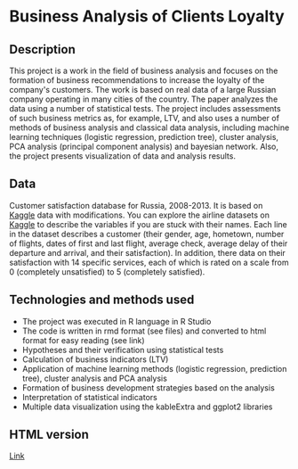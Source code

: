 # Business Analysis of Clients Loyalty

## Description
This project is a work in the field of business analysis and focuses on the formation of business recommendations to increase the loyalty of the company's customers. The work is based on real data of a large Russian company operating in many cities of the country. The paper analyzes the data using a number of statistical tests. The project includes assessments of such business metrics as, for example, LTV, and also uses a number of methods of business analysis and classical data analysis, including machine learning techniques (logistic regression, prediction tree), cluster analysis, PCA analysis (principal component analysis) and bayesian network. Also, the project presents visualization of data and analysis results.

## Data
Customer satisfaction database for Russia, 2008-2013. It is based on [Kaggle](https://www.kaggle.com/datasets/teejmahal20/airline-passenger-satisfaction) data with modifications. You can explore the airline datasets on [Kaggle](https://www.kaggle.com/datasets/teejmahal20/airline-passenger-satisfaction) to describe the variables if you are stuck with their names. Each line in the dataset describes a customer (their gender, age, hometown, number of flights, dates of first and last flight, average check, average delay of their departure and arrival, and their satisfaction). In addition, there data on their satisfaction with 14 specific services, each of which is rated on a scale from 0 (completely unsatisfied) to 5 (completely satisfied).


## Technologies and methods used

+ The project was executed in R language in R Studio
+ The code is written in rmd format (see files) and converted to html format for easy reading (see link)
+ Hypotheses and their verification using statistical tests
+ Calculation of business indicators (LTV)
+ Application of machine learning methods (logistic regression, prediction tree), cluster analysis and PCA analysis
+ Formation of business development strategies based on the analysis
+ Interpretation of statistical indicators
+ Multiple data visualization using the kableExtra and ggplot2 libraries

## HTML version

[Link](https://kstran.github.io/Segmentation-Churn-Airline-Clients/Segmentation_churn_airline.html)
